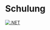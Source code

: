 # Schulung

[![.NET](https://github.com/Mcapozzolo/Schulung/actions/workflows/dotnet.yml/badge.svg?branch=main)](https://github.com/Mcapozzolo/Schulung/actions/workflows/dotnet.yml)
